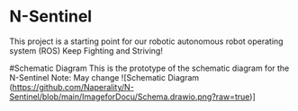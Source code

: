 # N-Sentinel
This project is a starting point for our robotic autonomous robot operating system (ROS)
Keep Fighting and Striving!

#Schematic Diagram
This is the prototype of the schematic diagram for the N-Sentinel
Note: May change
![Schematic Diagram (https://github.com/Naperality/N-Sentinel/blob/main/ImageforDocu/Schema.drawio.png?raw=true)]
